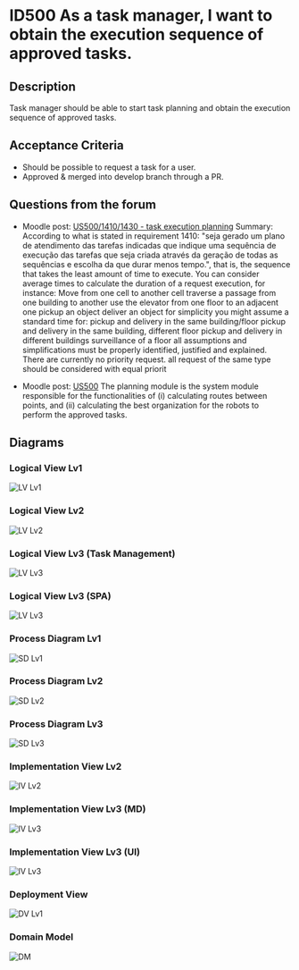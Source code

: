 # ID500 As a task manager, I want to obtain the execution sequence of approved tasks.

## Description
Task manager should be able to start task planning and obtain the execution sequence of approved tasks.

## Acceptance Criteria
* Should be possible to request a task for a user.
* Approved & merged into develop branch through a PR.

## Questions from the forum
* Moodle post: [US500/1410/1430 - task execution planning](https://moodle.isep.ipp.pt/mod/forum/discuss.php?d=26437)
Summary:
According to what is stated in requirement 1410: "seja gerado um plano de atendimento das tarefas indicadas que indique uma sequência de execução das tarefas que seja criada através da geração de todas as sequências e escolha da que durar menos tempo.", that is, the sequence that takes the least amount of time to execute.
You can consider average times to calculate the duration of a request execution, for instance:
Move from one cell to another cell
traverse a passage from one building to another
use the elevator from one floor to an adjacent one
pickup an object
deliver an object
for simplicity you might assume a standard time for:
pickup and delivery in the same building/floor
pickup and delivery in the same building, different floor
pickup and delivery in different buildings
surveillance of a floor
all assumptions and simplifications must be properly identified, justified and explained.
There are currently no priority request. all request of the same type should be considered with equal priorit

* Moodle post: [US500](https://moodle.isep.ipp.pt/mod/forum/discuss.php?d=26639)
The planning module is the system module responsible for the functionalities of (i) calculating routes between points, and (ii) calculating the best organization for the robots to perform the approved tasks.


## Diagrams

### Logical View Lv1
![LV Lv1](../../Sprint_C_diagrams/Logical_View_Lv1.svg)

### Logical View Lv2
![LV Lv2](../../Sprint_C_diagrams/Logical_View_Lv2.svg)

### Logical View Lv3 (Task Management)
![LV Lv3](../../Sprint_C_diagrams/LVL3_TaskManagement.svg)

### Logical View Lv3 (SPA)
![LV Lv3](../../Sprint_C_diagrams/SPA_LVL3.svg)

### Process Diagram Lv1
![SD Lv1](./SD%20Lv1.svg)

### Process Diagram Lv2
![SD Lv2](./SD%20Lv2.svg)

### Process Diagram Lv3
![SD Lv3](./SD%20Lv3.svg)

### Implementation View Lv2
![IV Lv2](../../Sprint_C_diagrams/Implementation_View_Lv2.svg)

### Implementation View Lv3 (MD)
![IV Lv3](../../Sprint_C_diagrams/Implementation_MD_View_lv3.svg)

### Implementation View Lv3 (UI)
![IV Lv3](../../Sprint_C_diagrams/Implementation_UI_View_lv3.svg)

### Deployment View
![DV Lv1](../../Sprint_C_diagrams/Physical_View.svg)

### Domain Model
![DM](../../diagrams/DM.png)